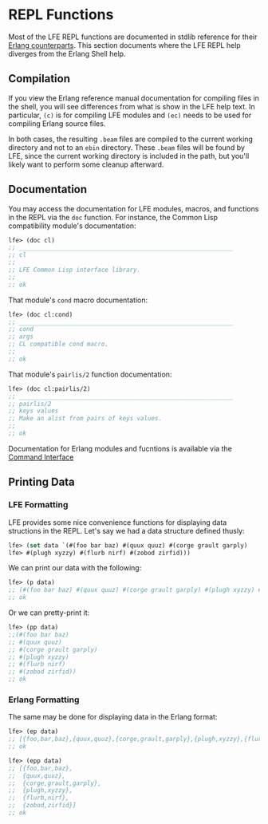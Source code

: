 # REPL Functions

Most of the LFE REPL functions are documented in stdlib reference for their [Erlang counterparts](http://erlang.org/doc/man/c.html). This section documents where the LFE REPL help diverges from the Erlang Shell help.

## Compilation

If you view the Erlang reference manual documentation for compiling files in the shell, you will see differences from what is show in the LFE help text. In particular, `(c)` is for compiling LFE modules and `(ec)` needs to be used for compiling Erlang source files.

In both cases, the resulting `.beam` files are compiled to the current working directory and not to an `ebin` directory. These `.beam` files will be found by LFE, since the current working directory is included in the path, but you'll likely want to perform some cleanup afterward.

## Documentation

You may access the documentation for LFE modules, macros, and functions in the REPL via the `doc` function. For instance, the Common Lisp compatibility module's documentation:

```lisp
lfe> (doc cl)
;; ____________________________________________________________
;; cl
;;
;; LFE Common Lisp interface library.
;;
;; ok
```

That module's `cond` macro documentation:

```lisp
lfe> (doc cl:cond)
;; ____________________________________________________________
;; cond
;; args
;; CL compatible cond macro.
;;
;; ok
```

That module's `pairlis/2` function documentation:

```lisp
lfe> (doc cl:pairlis/2)
;; ____________________________________________________________
;; pairlis/2
;; keys values
;; Make an alist from pairs of keys values.
;;
;; ok
```

Documentation for Erlang modules and fucntions is available via the [Command Interface](c.html)

## Printing Data

### LFE Formatting

LFE provides some nice convenience functions for displaying data structions in the REPL. Let's say we had a data structure defined thusly:

```lisp
lfe> (set data `(#(foo bar baz) #(quux quuz) #(corge grault garply)
lfe> #(plugh xyzzy) #(flurb nirf) #(zobod zirfid)))
```

We can print our data with the following:

```lisp
lfe> (p data)
;; (#(foo bar baz) #(quux quuz) #(corge grault garply) #(plugh xyzzy) #(flurb nirf) #(zobod zirfid))
;; ok
```

Or we can pretty-print it:

```lisp
lfe> (pp data)
;;(#(foo bar baz)
;; #(quux quuz)
;; #(corge grault garply)
;; #(plugh xyzzy)
;; #(flurb nirf)
;; #(zobod zirfid))
;; ok
```

### Erlang Formatting

The same may be done for displaying data in the Erlang format:

```lisp
lfe> (ep data)
;; [{foo,bar,baz},{quux,quuz},{corge,grault,garply},{plugh,xyzzy},{flurb,nirf},{zobod,zirfid}]
;; ok
```

```lisp
lfe> (epp data)
;; [{foo,bar,baz},
;;  {quux,quuz},
;;  {corge,grault,garply},
;;  {plugh,xyzzy},
;;  {flurb,nirf},
;;  {zobod,zirfid}]
;; ok
```
